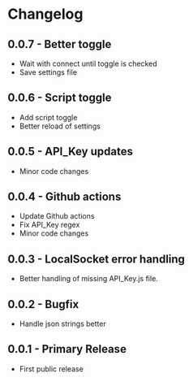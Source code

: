 # Changelog

## 0.0.7 - Better toggle

* Wait with connect until toggle is checked
* Save settings file

## 0.0.6 - Script toggle

* Add script toggle
* Better reload of settings

## 0.0.5 - API_Key updates

* Minor code changes

## 0.0.4 - Github actions

* Update Github actions
* Fix API_Key regex
* Minor code changes

## 0.0.3 - LocalSocket error handling

* Better handling of missing API_Key.js file.

## 0.0.2 - Bugfix

* Handle json strings better

## 0.0.1 - Primary Release

* First public release
